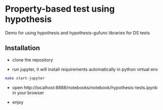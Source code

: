 Property-based test using hypothesis
====================================

Demo for using hypothesis and hypothesis-gufunc libraries for DS tests

Installation
------------
- clone the repository

- run jupyter, it will install requirements automatically in python virtual env
```bash
make start-jupyter
```

- open http://localhost:8888/notebooks/notebook/hypothesis-tests.ipynb in your browser

- enjoy
